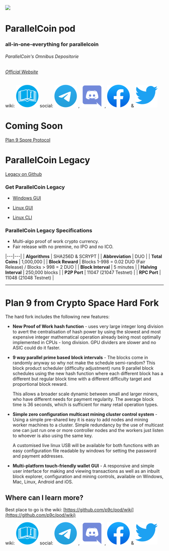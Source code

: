 [![](https://raw.githubusercontent.com/p9c/pod/master/pkg/gui/logo/logo_small.svg)](https://p9c.github.io/pod/) 
# ParallelCoin pod

### all-in-one-everything for parallelcoin

###### ParallelCoin's Omnibus Depositorie

###### [Official Website](https://parallelcoin.info)
wiki: [![](wiki.svg)](https://github.com/p9c/pod/wiki) social: [![](telegram.svg)](https://t.me/joinchat/HfF85EsLo7REf2GvuLYtkg) , [![](discord.svg)](https://discord.gg/yB9sYmm3cZ) , [![](fb.svg)](https://www.facebook.com/parallelcoin) & [![](twitter.svg)](https://twitter.com/parallelcoinduo)

# Coming Soon

[Plan 9 Spore Protocol](https://github.com/p9c/pod/wiki/phasetwo)

# ParallelCoin Legacy

[Legacy on Github](https://github.com/p9c/pod/tree/master/legacy)

### Get ParallelCoin Legacy

- [Windows GUI](https://download.parallelcoin.io/Parallelcoin-qt-v1.2.0.0-Win.zip)

- [Linux GUI](https://github.com/p9c/pod/releases/download/v1.2.0/parallelcoin-qt-x86_64.AppImage)

- [Linux CLI](https://github.com/p9c/pod/releases/download/1.2.0/parallelcoind-x86_64.AppImage)


### ParallelCoin Legacy Specifications

- Multi-algo proof of work crypto currency.
- Fair release with no premine, no IPO and no ICO.

|---|---|
| **Algorithms** | SHA256D & SCRYPT |
| **Abbreviation** | DUO |
| **Total Coins** | 1,000,000 |
| **Block Reward** | Blocks 1-998 = 0.02 DUO (Fair Release) / Blocks > 998 = 
2 DUO |
| **Block Interval** | 5 minutes |
| **Halving Interval** | 250,000 blocks |
| **P2P Port** | 11047 (21047 Testnet) |
| **RPC Port** | 11048 (21048 Testnet) |

---

# Plan 9 from Crypto Space Hard Fork

The hard fork includes the following new features:

- **New Proof of Work hash function** - uses very large integer long 
  division to avert the centralisation of hash power by using
  the slowest and most expensive integer mathematical operation
  already being most optimally implemented in CPUs - long division. 
  GPU dividers are slower and no ASIC could do it faster.
  
- **9 way parallel prime based block intervals** - The blocks come
  in randomly anyway so why not make the schedule semi-random?
  This block product scheduler (difficulty adjustment) runs 9
  parallel block schedules using the new hash function where each
  different block has a different but regular block time with a
  different difficulty target and proportional block reward. 
 
  This allows a broader scale dynamic between small and larger 
  miners, who have different needs for payment regularity.
  The average block time is 36 seconds, which is sufficient
  for many retail operation types.
  
- **Simple zero configuration multicast mining cluster control 
  system** - Using a simple pre-shared key it is easy to add nodes 
  and mining worker machines to a cluster. Simple redundancy by
  the use of multicast one can just run one or more controller
  nodes and the workers just listen to whoever is also using the
  same key. 
  
  A customised live linux USB will be available for 
  both functions with an easy configuration file readable by
  windows for setting the password and payment addresses.

- **Multi-platform touch-friendly wallet GUI** - A responsive and
  simple user interface for making and viewing transactions
  as well as an inbuilt block explorer, configuration and mining
  controls, available on Windows, Mac, Linux, Android and iOS.

## Where can I learn more?

Best place to go is the wiki: [https://github.com/p9c/pod/wiki](https://github.com/p9c/pod/wiki)

wiki: [![](wiki.svg)](https://github.com/p9c/pod/wiki) social: [![](telegram.svg)](https://t.me/joinchat/HfF85EsLo7REf2GvuLYtkg) , [![](discord.svg)](https://discord.gg/yB9sYmm3cZ) , [![](fb.svg)](https://www.facebook.com/parallelcoin) & [![](twitter.svg)](https://twitter.com/parallelcoinduo) 
